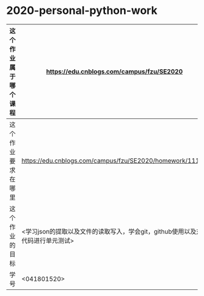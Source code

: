 # 2020-personal-python-work
| 这个作业属于哪个课程 | <https://edu.cnblogs.com/campus/fzu/SE2020> |
| ----------------- |--------------- | 
| 这个作业要求在哪里| <https://edu.cnblogs.com/campus/fzu/SE2020/homework/11167> | 
| 这个作业的目标 | <学习json的提取以及文件的读取写入，学会git，github使用以及对代码进行单元测试> |
| 学号 |<041801520>|

